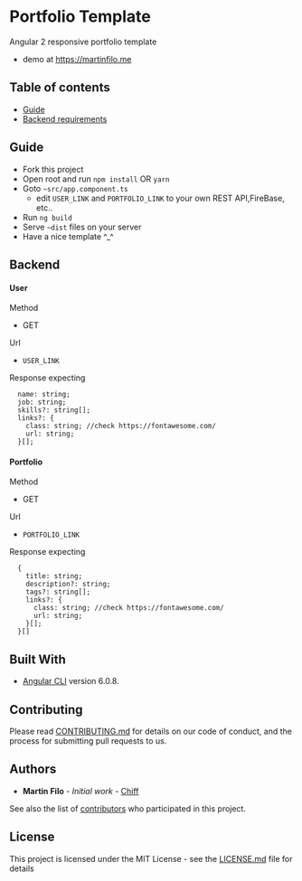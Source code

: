 # Portfolio Template

Angular 2 responsive portfolio template

* demo at <https://martinfilo.me>

## Table of contents
* [Guide](#guide)
* [Backend requirements](#backend)

## Guide

* Fork this project
* Open root and run `npm install` OR `yarn`
* Goto `~src/app.component.ts`
  * edit `USER_LINK` and `PORTFOLIO_LINK` to your own REST API,FireBase, etc..
* Run `ng build`
* Serve `~dist` files on your server
* Have a nice template ^_^

## Backend

#### User
Method
* GET

Url
* `USER_LINK`

Response expecting
````
  name: string;
  job: string;
  skills?: string[];
  links?: {
    class: string; //check https://fontawesome.com/
    url: string;
  }[];
````

#### Portfolio
Method
* GET

Url
* `PORTFOLIO_LINK`

Response expecting
````
  {
    title: string;
    description?: string;
    tags?: string[];
    links?: {
      class: string; //check https://fontawesome.com/
      url: string;
    }[];
  }[]
````


## Built With

* [Angular CLI](https://github.com/angular/angular-cli) version 6.0.8.

## Contributing

Please read [CONTRIBUTING.md](https://gist.github.com/PurpleBooth/b24679402957c63ec426) for details on our code of conduct, and the process for submitting pull requests to us.

## Authors

* **Martin Filo** - *Initial work* - [Chiff](https://github.com/Chiff)

See also the list of [contributors](https://github.com/Chiff/angular2-portfolio-template/contributors)
 who participated in this project. 

## License

This project is licensed under the MIT License - see the [LICENSE.md](LICENSE.md) file for details

